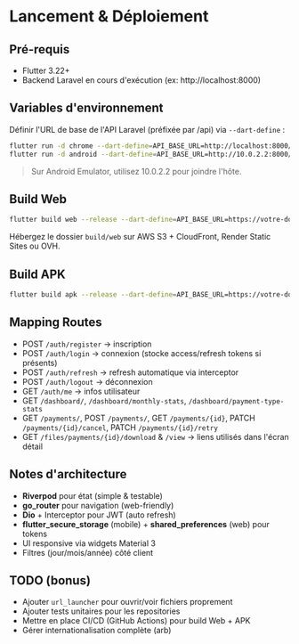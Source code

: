 # Lancement & Déploiement

## Pré-requis
- Flutter 3.22+
- Backend Laravel en cours d'exécution (ex: http://localhost:8000)

## Variables d'environnement
Définir l'URL de base de l'API Laravel (préfixée par /api) via `--dart-define` :

```bash
flutter run -d chrome --dart-define=API_BASE_URL=http://localhost:8000/api
flutter run -d android --dart-define=API_BASE_URL=http://10.0.2.2:8000/api
```

> Sur Android Emulator, utilisez 10.0.2.2 pour joindre l'hôte.

## Build Web
```bash
flutter build web --release --dart-define=API_BASE_URL=https://votre-domaine.com/api
```

Hébergez le dossier `build/web` sur AWS S3 + CloudFront, Render Static Sites ou OVH.

## Build APK
```bash
flutter build apk --release --dart-define=API_BASE_URL=https://votre-domaine.com/api
```

## Mapping Routes
- POST `/auth/register` → inscription
- POST `/auth/login` → connexion (stocke access/refresh tokens si présents)
- POST `/auth/refresh` → refresh automatique via interceptor
- POST `/auth/logout` → déconnexion
- GET  `/auth/me` → infos utilisateur
- GET  `/dashboard/`, `/dashboard/monthly-stats`, `/dashboard/payment-type-stats`
- GET  `/payments/`, POST `/payments/`, GET `/payments/{id}`, PATCH `/payments/{id}/cancel`, PATCH `/payments/{id}/retry`
- GET  `/files/payments/{id}/download` & `/view` → liens utilisés dans l'écran détail

## Notes d'architecture
- **Riverpod** pour état (simple & testable)
- **go_router** pour navigation (web-friendly)
- **Dio** + Interceptor pour JWT (auto refresh)
- **flutter_secure_storage** (mobile) + **shared_preferences** (web) pour tokens
- UI responsive via widgets Material 3
- Filtres (jour/mois/année) côté client

## TODO (bonus)
- Ajouter `url_launcher` pour ouvrir/voir fichiers proprement
- Ajouter tests unitaires pour les repositories
- Mettre en place CI/CD (GitHub Actions) pour build Web + APK
- Gérer internationalisation complète (arb)
